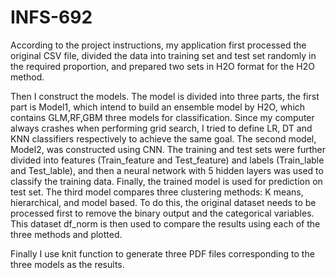 # INFS-692
According to the project instructions, my application first processed the original CSV file, divided the data into training set and test set randomly in the required proportion, and prepared two sets in H2O format for the H2O method. 

Then I construct the models. The model is divided into three parts, the first part is Model1, which intend to build an ensemble model by H2O, which contains GLM,RF,GBM three models for classification. Since my computer always crashes when performing grid search, I tried to define LR, DT and KNN classifiers respectively to achieve the same goal. The second model, Model2, was constructed using CNN. The training and test sets were further divided into features (Train_feature and Test_feature) and labels (Train_lable and Test_lable), and then a neural network with 5 hidden layers was used to classify the training data. Finally, the trained model is used for prediction on test set. The third model compares three clustering methods: K means, hierarchical, and model based. To do this, the original dataset needs to be processed first to remove the binary output and the categorical variables. This dataset df_norm is then used to compare the results using each of the three methods and plotted.

Finally I use knit function to generate three PDF files corresponding to the three models as the results.
